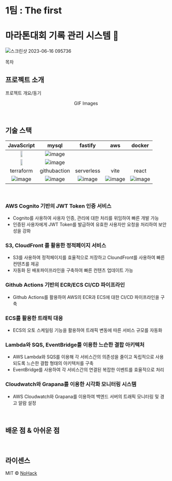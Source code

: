 
# 1팀 : The first

# 마라톤대회 기록 관리 시스템 🏃

![스크린샷 2023-06-16 095736](https://github.com/cs-devops-bootcamp/devops-04-Final-Team1/assets/126463087/9ac0be0e-6643-413f-988d-10596a0a9fb9)


목차

## 프로젝트 소개

<p align="justify">
프로젝트 개요/동기
</p>

<p align="center">
GIF Images
</p>

<br>

## 기술 스택


| JavaScript | mysql | fastify | aws | docker |
| :--------: | :---: | :-----: | :-: | :----: |
| <img src="https://github.com/cs-devops-bootcamp/devops-04-Final-Team1/assets/127801771/bac3a093-3a37-47f2-ba35-2049a43e7057" width="25%"> | ![image](https://github.com/cs-devops-bootcamp/devops-04-Final-Team1/assets/127801771/b9b3b95a-df27-4512-8957-07b0113fdccf) |
| <img src="https://github.com/cs-devops-bootcamp/devops-04-Final-Team1/assets/127801771/1f6e62df-6657-4b99-855a-bdca3c76475f" width="25%"> | ![image](https://github.com/cs-devops-bootcamp/devops-04-Final-Team1/assets/127801771/721d54aa-561a-4317-a820-d9733d655fb1) |
|  terraform  | githubaction | serverless | vite | react | grafana |
| ![image](https://github.com/cs-devops-bootcamp/devops-04-Final-Team1/assets/127801771/0fb24f86-e818-43f2-9729-7288947ea486) | ![image](https://github.com/cs-devops-bootcamp/devops-04-Final-Team1/assets/127801771/9ce1cacc-f2e1-4a37-aac4-b11369571deb) | ![image](https://github.com/cs-devops-bootcamp/devops-04-Final-Team1/assets/127801771/0624a156-0e7b-4697-b58a-b3ba654c6767) | ![image](https://github.com/cs-devops-bootcamp/devops-04-Final-Team1/assets/127801771/ec96c6d8-162d-4365-ab8a-62445d2f2a34) | ![image](https://github.com/cs-devops-bootcamp/devops-04-Final-Team1/assets/127801771/ac6d27d4-effa-4836-8d49-1857eda6679d) | ![image](https://github.com/cs-devops-bootcamp/devops-04-Final-Team1/assets/127801771/e5fafc52-dd1f-4a9a-8576-11ef192c5b96) |









   

<br>

### AWS Cognito 기반의 JWT Token 인증 서비스

- Cognito를 사용하여 사용자 인증, 관리에 대한 처리를 위임하여 빠른 개발 가능
- 인증된 사용자에게 JWT Token를 발급하여 유효한 사용자만 요청을 처리하여 보안성을 강화

### S3, CloudFront 를 활용한 정적페이지 서비스

- S3를 사용하여 정적페이지를 효율적으로 저장하고 CloundFront를 사용하여 빠른 컨텐츠를 제공
- 자동화 된 배포파이프라인을 구축하여 빠른 컨텐츠 업데이트 가능

### Github Actions 기반의 ECR/ECS CI/CD 파이프라인

- Github Actions를 활용하여 AWS의 ECR과 ECS에 대한 CI/CD 파이프라인을 구축

### ECS를 활용한 트래픽 대응

- ECS의 오토 스케일링 기능을 활용하여 트래픽 변동에 따른 서비스 규모를 자동화

### Lambda와 SQS, EventBridge를 이용한 느슨한 결합 아키텍처

- AWS Lambda와 SQS를 이용해 각 서비스간의 의존성을 줄이고 독립적으로 사용되도록 느슨한 결합 형태의 아키텍처를 구축
- EventBridge를 사용하여 각 서비스간의 연결된 복잡한 이벤트를 효율적으로 처리

### Cloudwatch와 Grapana를 이용한 시각화 모니터링 시스템

- AWS Cloudwatch와 Grapana를 이용하여 백엔드 서버의 트래픽 모니터링 및 경고 알람 설정

<br>

## 배운 점 & 아쉬운 점

<p align="justify">

</p>

<br>

## 라이센스

MIT &copy; [NoHack](mailto:lbjp114@gmail.com)

<!-- Stack Icon Refernces -->

[js]: /images/stack/javascript.svg
[ts]: /images/stack/typescript.svg
[react]: /images/stack/react.svg
[node]: /images/stack/node.svg

